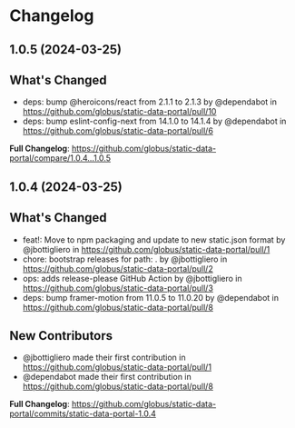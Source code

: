 # Changelog

## 1.0.5 (2024-03-25)

## What's Changed
* deps: bump @heroicons/react from 2.1.1 to 2.1.3 by @dependabot in https://github.com/globus/static-data-portal/pull/10
* deps: bump eslint-config-next from 14.1.0 to 14.1.4 by @dependabot in https://github.com/globus/static-data-portal/pull/6


**Full Changelog**: https://github.com/globus/static-data-portal/compare/1.0.4...1.0.5

## 1.0.4 (2024-03-25)

## What's Changed
* feat!: Move to npm packaging and update to new static.json format by @jbottigliero in https://github.com/globus/static-data-portal/pull/1
* chore: bootstrap releases for path: . by @jbottigliero in https://github.com/globus/static-data-portal/pull/2
* ops: adds release-please GitHub Action by @jbottigliero in https://github.com/globus/static-data-portal/pull/3
* deps: bump framer-motion from 11.0.5 to 11.0.20 by @dependabot in https://github.com/globus/static-data-portal/pull/8

## New Contributors
* @jbottigliero made their first contribution in https://github.com/globus/static-data-portal/pull/1
* @dependabot made their first contribution in https://github.com/globus/static-data-portal/pull/8

**Full Changelog**: https://github.com/globus/static-data-portal/commits/static-data-portal-1.0.4
